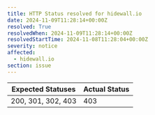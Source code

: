 ```yaml
---
title: HTTP Status resolved for hidewall.io
date: 2024-11-09T11:28:14+00:00Z
resolved: True
resolvedWhen: 2024-11-09T11:28:14+00:00Z
resolvedStartTime: 2024-11-08T11:28:04+00:00Z
severity: notice
affected:
  - hidewall.io
section: issue
---
```


| Expected Statuses | Actual Status  |
|-------------------|----------------|
| 200, 301, 302, 403 | 403 |
